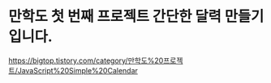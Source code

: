 # 만학도 첫 번째 프로젝트 간단한 달력 만들기 입니다.

https://bigtop.tistory.com/category/만학도%20프로젝트/JavaScript%20Simple%20Calendar
